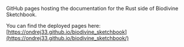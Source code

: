 GitHub pages hosting the documentation for the Rust side of Biodivine Sketchbook.

You can find the deployed pages here: [https://ondrej33.github.io/biodivine_sketchbook](https://ondrej33.github.io/biodivine_sketchbook/)
